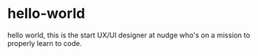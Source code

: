 # hello-world
hello world, this is the start
UX/UI designer at nudge who's on a mission to properly learn to code.
